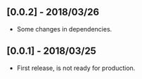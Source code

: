 ## [0.0.2] - 2018/03/26

* Some changes in dependencies.

## [0.0.1] - 2018/03/25

* First release, is not ready for production.
